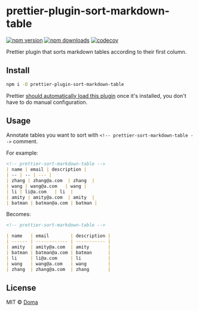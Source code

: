 # prettier-plugin-sort-markdown-table

[![npm version](https://badgen.net/npm/v/prettier-plugin-sort-markdown-table)](https://npm.im/prettier-plugin-sort-markdown-table) [![npm downloads](https://badgen.net/npm/dm/prettier-plugin-sort-markdown-table)](https://npm.im/prettier-plugin-sort-markdown-table)
[![codecov](https://codecov.io/gh/SevenOutman/prettier-plugin-sort-markdown-table/branch/master/graph/badge.svg?token=uIMN9ySxM2)](https://codecov.io/gh/SevenOutman/prettier-plugin-sort-markdown-table)

Prettier plugin that sorts markdown tables according to their first column.

## Install

```bash
npm i -D prettier-plugin-sort-markdown-table
```

Prettier [should automatically load this plugin](https://prettier.io/docs/en/plugins.html#using-plugins) once it's installed, you don't have to do manual configuration.

## Usage

Annotate tables you want to sort with `<!-- prettier-sort-markdown-table -->` comment.

For example:

<!-- prettier-ignore-start -->
```markdown
<!-- prettier-sort-markdown-table -->
| name | email | description |
| -- | -- | --- |
| zhang | zhang@a.com  | zhang  |
| wang | wang@a.com   | wang |
| li | li@a.com   | li  |
| amity | amity@a.com  | amity  |
| batman | batman@a.com | batman |
```
<!-- prettier-ignore-end -->

Becomes:

```markdown
<!-- prettier-sort-markdown-table -->

| name   | email        | description |
| ------ | ------------ | ----------- |
| amity  | amity@a.com  | amity       |
| batman | batman@a.com | batman      |
| li     | li@a.com     | li          |
| wang   | wang@a.com   | wang        |
| zhang  | zhang@a.com  | zhang       |
```

## License

MIT &copy; [Doma](https://doma.land)
